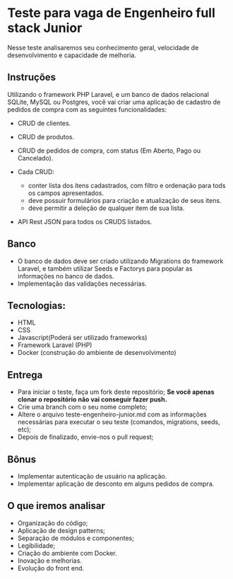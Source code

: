 # Teste para vaga de Engenheiro full stack Junior

Nesse teste analisaremos seu conhecimento geral, velocidade de desenvolvimento e capacidade de melhoria.

## Instruções

Utilizando o framework PHP Laravel, e um banco de dados relacional SQLite, MySQL ou Postgres, você vai criar uma aplicação de cadastro de pedidos de compra com as seguintes funcionalidades:

- CRUD de clientes.
- CRUD de produtos.
- CRUD de pedidos de compra, com status (Em Aberto, Pago ou Cancelado).
- Cada CRUD:
  - conter lista dos itens cadastrados, com filtro e ordenação para tods os campos apresentados.
  - deve possuir formulários para criação e atualização de seus itens.
  - deve permitir a deleção de qualquer item de sua lista.
    
- API Rest JSON para todos os CRUDS listados.

## Banco

- O banco de dados deve ser criado utilizando Migrations do framework Laravel, e também utilizar Seeds e Factorys para popular as informações no banco de dados.
- Implementação das validações necessárias.

## Tecnologias:

- HTML
- CSS
- Javascript(Poderá ser utilizado frameworks)
- Framework Laravel (PHP)
- Docker (construção do ambiente de desenvolvimento)

## Entrega

- Para iniciar o teste, faça um fork deste repositório; **Se você apenas clonar o repositório não vai conseguir fazer push.**
- Crie uma branch com o seu nome completo;
- Altere o arquivo teste-engenheiro-junior.md com as informações necessárias para executar o seu teste (comandos, migrations, seeds, etc);
- Depois de finalizado, envie-nos o pull request;

## Bônus

- Implementar autenticação de usuário na aplicação.
- Implementar aplicação de desconto em alguns pedidos de compra.


## O que iremos analisar

- Organização do código;
- Aplicação de design patterns;
- Separação de módulos e componentes;
- Legibilidade;
- Criação do ambiente com Docker.
- Inovação e melhorias.
- Evolução do front end.
